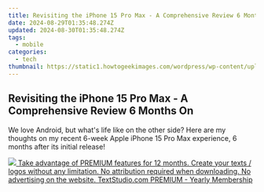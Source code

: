 ```yaml
---
title: Revisiting the iPhone 15 Pro Max - A Comprehensive Review 6 Months On
date: 2024-08-29T01:35:48.274Z
updated: 2024-08-30T01:35:48.274Z
tags:
  - mobile
categories:
  - tech
thumbnail: https://static1.howtogeekimages.com/wordpress/wp-content/uploads/2024/08/iphone-15-pro-max-thumbnail.jpg
---
```


## Revisiting the iPhone 15 Pro Max - A Comprehensive Review 6 Months On

We love Android, but what's life like on the other side? Here are my thoughts on my recent 6-week Apple iPhone 15 Pro Max experience, 6 months after its initial release!

<ins class="adsbygoogle"
     style="display:block"
     data-ad-format="autorelaxed"
     data-ad-client="ca-pub-7571918770474297"
     data-ad-slot="1223367746"></ins>



<ins class="adsbygoogle"
     style="display:block"
     data-ad-client="ca-pub-7571918770474297"
     data-ad-slot="8358498916"
     data-ad-format="auto"
     data-full-width-responsive="true"></ins>



<!-- affiliate ads begin -->
<a href="https://secure.textstudio.com/order/checkout.php?PRODS=35633309&QTY=1&AFFILIATE=108875&CART=1"> <img src="https://secure.avangate.com/images/merchant/d6eb8222c9718486bdabce8b897380f7/products/3_premium-icon.png" border="0"> Take advantage of PREMIUM features for 12 months. 
Create your texts / logos without any limitation. 
No attribution required when downloading. 
No advertising on the website. 
 TextStudio.com  PREMIUM - Yearly Membership</a>
<!-- affiliate ads end -->
